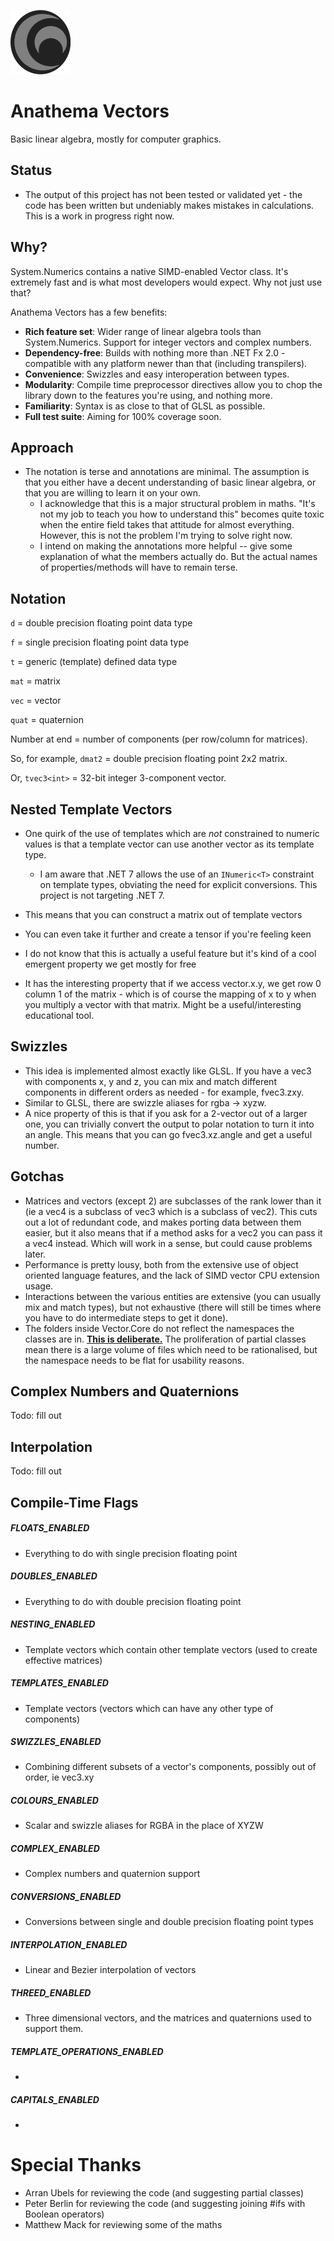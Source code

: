![](https://github.com/9th-circle/Anathema.Meta/blob/main/Anathema%20Icon%20Small.png?raw=true)

# Anathema Vectors

Basic linear algebra, mostly for computer graphics.

## Status

- The output of this project has not been tested or validated yet - the code has been written but undeniably makes mistakes in calculations. This is a work in progress right now.

## Why?

System.Numerics contains a native SIMD-enabled Vector class. It's extremely fast and is what most developers would expect. Why not just use that?

Anathema Vectors has a few benefits:

- **Rich feature set**: Wider range of linear algebra tools than System.Numerics. Support for integer vectors and complex numbers.
- **Dependency-free**: Builds with nothing more than .NET Fx 2.0 - compatible with any platform newer than that (including transpilers).
- **Convenience**: Swizzles and easy interoperation between types.
- **Modularity**: Compile time preprocessor directives allow you to chop the library down to the features you're using, and nothing more. 
- **Familiarity**: Syntax is as close to that of GLSL as possible.
- **Full test suite**: Aiming for 100% coverage soon.

## Approach

- The notation is terse and annotations are minimal. The assumption is that you either have a decent understanding of basic linear algebra, or that you are willing to learn it on your own.
  - I acknowledge that this is a major structural problem in maths. "It's not my job to teach you how to understand this" becomes quite toxic when the entire field takes that attitude for almost everything. However, this is not the problem I'm trying to solve right now.
  - I intend on making the annotations more helpful -- give some explanation of what the members actually do. But the actual names of properties/methods will have to remain terse.

## Notation

`d` = double precision floating point data type

`f` = single precision floating point data type

`t` = generic (template) defined data type

`mat` = matrix

`vec` = vector

`quat` = quaternion

Number at end = number of components (per row/column for matrices).



So, for example, `dmat2` = double precision floating point 2x2 matrix.

Or, `tvec3<int>`  = 32-bit integer 3-component vector.

## Nested Template Vectors

- One quirk of the use of templates which are *not* constrained to numeric values is that a template vector can use another vector as its template type.
  - I am aware that .NET 7 allows the use of an `INumeric<T>` constraint on template types, obviating the need for explicit conversions. This project is not targeting .NET 7.

- This means that you can construct a matrix out of template vectors
- You can even take it further and create a tensor if you're feeling keen
- I do not know that this is actually a useful feature but it's kind of a cool emergent property we get mostly for free
- It has the interesting property that if we access vector.x.y, we get row 0 column 1 of the matrix - which is of course the mapping of x to y when you multiply a vector with that matrix. Might be a useful/interesting educational tool.

## Swizzles

- This idea is implemented almost exactly like GLSL. If you have a vec3 with components x, y and z, you can mix and match different components in different orders as needed - for example, fvec3.zxy.
- Similar to GLSL, there are swizzle aliases for rgba -> xyzw. 
- A nice property of this is that if you ask for a 2-vector out of a larger one, you can trivially convert the output to polar notation to turn it into an angle. This means that you can go fvec3.xz.angle and get a useful number.

## Gotchas

- Matrices and vectors (except 2) are subclasses of the rank lower than it (ie a vec4 is a subclass of vec3 which is a subclass of vec2). This cuts out a lot of redundant code, and makes porting data between them easier, but it also means that if a method asks for a vec2 you can pass it a vec4 instead. Which will work in a sense, but could cause problems later.
- Performance is pretty lousy, both from the extensive use of object oriented language features, and the lack of SIMD vector CPU extension usage.
- Interactions between the various entities are extensive (you can usually mix and match types), but not exhaustive (there will still be times where you have to do intermediate steps to get it done).
- The folders inside Vector.Core do not reflect the namespaces the classes are in. **<u>This is deliberate.</u>** The proliferation of partial classes mean there is a large volume of files which need to be rationalised, but the namespace needs to be flat for usability reasons.

## Complex Numbers and Quaternions

Todo: fill out

## Interpolation

Todo: fill out

## Compile-Time Flags

##### FLOATS_ENABLED

- Everything to do with single precision floating point

##### DOUBLES_ENABLED

- Everything to do with double precision floating point

##### NESTING_ENABLED

- Template vectors which contain other template vectors (used to create effective matrices)

##### TEMPLATES_ENABLED

- Template vectors (vectors which can have any other type of components)

##### SWIZZLES_ENABLED

- Combining different subsets of a vector's components, possibly out of order, ie vec3.xy

##### COLOURS_ENABLED

- Scalar and swizzle aliases for RGBA in the place of XYZW

##### COMPLEX_ENABLED

- Complex numbers and quaternion support

##### CONVERSIONS_ENABLED

- Conversions between single and double precision floating point types

##### INTERPOLATION_ENABLED

- Linear and Bezier interpolation of vectors

##### THREED_ENABLED

- Three dimensional vectors, and the matrices and quaternions used to support them.

##### TEMPLATE_OPERATIONS_ENABLED

- 

##### CAPITALS_ENABLED

- 

# Special Thanks

- Arran Ubels for reviewing the code (and suggesting partial classes)
- Peter Berlin for reviewing the code (and suggesting joining #ifs with Boolean operators)
- Matthew Mack for reviewing some of the maths
